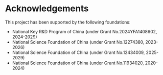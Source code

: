 # Acknowledgements

This project has been supported by the following foundations:

* National Key R&D Program of China (under Grant No.2024YFA1408602, 2024-2029)
* National Science Foundation of China (under Grant No.12274380, 2023-2026)
* National Science Foundation of China (under Grant No.12434009, 2025-2029)
* National Science Foundation of China (under Grant No.11934020, 2020-2024)
